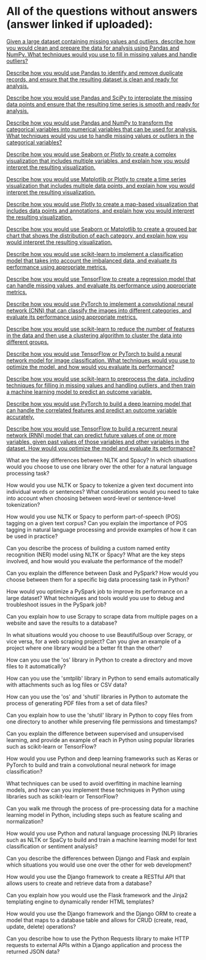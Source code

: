 # All of the questions without answers (answer linked if uploaded):

[Given a large dataset containing missing values and outliers, describe how you would clean and prepare the data for analysis using Pandas and NumPy. What techniques would you use to fill in missing values and handle outliers?](https://github.com/PeterPCW/GPT-Technical-Interviews/blob/main/Python%20DS-ML-AI/Cleaning%20Rough%20Dataset.md)

[Describe how you would use Pandas to identify and remove duplicate records, and ensure that the resulting dataset is clean and ready for analysis.](https://github.com/PeterPCW/GPT-Technical-Interviews/blob/main/Python%20DS-ML-AI/Pandas%20Remove%20Duplicates.md)

[Describe how you would use Pandas and SciPy to interpolate the missing data points and ensure that the resulting time series is smooth and ready for analysis.](https://github.com/PeterPCW/GPT-Technical-Interviews/blob/main/Python%20DS-ML-AI/Pandas%20SciPy%20Interpolate.md)

[Describe how you would use Pandas and NumPy to transform the categorical variables into numerical variables that can be used for analysis. What techniques would you use to handle missing values or outliers in the categorical variables?](https://github.com/PeterPCW/GPT-Technical-Interviews/blob/main/Python%20DS-ML-AI/Pandas%20Transform%20Variables.md)

[Describe how you would use Seaborn or Plotly to create a complex visualization that includes multiple variables, and explain how you would interpret the resulting visualization.](https://github.com/PeterPCW/GPT-Technical-Interviews/blob/main/Python%20DS-ML-AI/Seaborn%20Complex%20Visualization.md)

[Describe how you would use Matplotlib or Plotly to create a time series visualization that includes multiple data points, and explain how you would interpret the resulting visualization.](https://github.com/PeterPCW/GPT-Technical-Interviews/blob/main/Python%20DS-ML-AI/Matplotlib%20Plotly%20Time%20Series.md)

[Describe how you would use Plotly to create a map-based visualization that includes data points and annotations, and explain how you would interpret the resulting visualization.](https://github.com/PeterPCW/GPT-Technical-Interviews/blob/main/Python%20DS-ML-AI/Plotly%20Mapped%20Annotations.md)

[Describe how you would use Seaborn or Matplotlib to create a grouped bar chart that shows the distribution of each category, and explain how you would interpret the resulting visualization.](https://github.com/PeterPCW/GPT-Technical-Interviews/blob/main/Python%20DS-ML-AI/Seaborn%20Bar%20Chart.md)

[Describe how you would use scikit-learn to implement a classification model that takes into account the imbalanced data, and evaluate its performance using appropriate metrics.](https://github.com/PeterPCW/GPT-Technical-Interviews/blob/main/Python%20DS-ML-AI/Scikit-Learn%20Imbalanced%20Classification%20Model.md)

[Describe how you would use TensorFlow to create a regression model that can handle missing values, and evaluate its performance using appropriate metrics.](https://github.com/PeterPCW/GPT-Technical-Interviews/blob/main/Python%20DS-ML-AI/TensorFlow%20Regression%20Missing%20Values.md)

[Describe how you would use PyTorch to implement a convolutional neural network (CNN) that can classify the images into different categories, and evaluate its performance using appropriate metrics.](https://github.com/PeterPCW/GPT-Technical-Interviews/blob/main/Python%20DS-ML-AI/PyTorch%20Images%20CNN.md)

[Describe how you would use scikit-learn to reduce the number of features in the data and then use a clustering algorithm to cluster the data into different groups.](https://github.com/PeterPCW/GPT-Technical-Interviews/blob/main/Python%20DS-ML-AI/Scikit-Learn%20Reduce%20Features%20Clustering.md)

[Describe how you would use TensorFlow or PyTorch to build a neural network model for image classification. What techniques would you use to optimize the model, and how would you evaluate its performance?](https://github.com/PeterPCW/GPT-Technical-Interviews/blob/main/Python%20DS-ML-AI/TensorFlow%20Images%20Neural%20Network.md)

[Describe how you would use scikit-learn to preprocess the data, including techniques for filling in missing values and handling outliers, and then train a machine learning model to predict an outcome variable.](https://github.com/PeterPCW/GPT-Technical-Interviews/blob/main/Python%20DS-ML-AI/Scikit-Learn%20Preprocess%20Prediciton%20Model.md)

[Describe how you would use PyTorch to build a deep learning model that can handle the correlated features and predict an outcome variable accurately.](https://github.com/PeterPCW/GPT-Technical-Interviews/blob/main/Python%20DS-ML-AI/PyTorch%20Deep%20Learning.md)

[Describe how you would use TensorFlow to build a recurrent neural network (RNN) model that can predict future values of one or more variables, given past values of those variables and other variables in the dataset. How would you optimize the model and evaluate its performance?](https://github.com/PeterPCW/GPT-Technical-Interviews/blob/main/Python%20DS-ML-AI/TensorFlow%20RNN%20Optimization.md)

What are the key differences between NLTK and Spacy? In which situations would you choose to use one library over the other for a natural language processing task?

How would you use NLTK or Spacy to tokenize a given text document into individual words or sentences? What considerations would you need to take into account when choosing between word-level or sentence-level tokenization?

How would you use NLTK or Spacy to perform part-of-speech (POS) tagging on a given text corpus? Can you explain the importance of POS tagging in natural language processing and provide examples of how it can be used in practice?

Can you describe the process of building a custom named entity recognition (NER) model using NLTK or Spacy? What are the key steps involved, and how would you evaluate the performance of the model?

Can you explain the difference between Dask and PySpark? How would you choose between them for a specific big data processing task in Python?

How would you optimize a PySpark job to improve its performance on a large dataset? What techniques and tools would you use to debug and troubleshoot issues in the PySpark job?

Can you explain how to use Scrapy to scrape data from multiple pages on a website and save the results to a database?

In what situations would you choose to use BeautifulSoup over Scrapy, or vice versa, for a web scraping project? Can you give an example of a project where one library would be a better fit than the other?

How can you use the 'os' library in Python to create a directory and move files to it automatically?

How can you use the 'smtplib' library in Python to send emails automatically with attachments such as log files or CSV data?

How can you use the 'os' and 'shutil' libraries in Python to automate the process of generating PDF files from a set of data files?

Can you explain how to use the 'shutil' library in Python to copy files from one directory to another while preserving file permissions and timestamps?

Can you explain the difference between supervised and unsupervised learning, and provide an example of each in Python using popular libraries such as scikit-learn or TensorFlow?

How would you use Python and deep learning frameworks such as Keras or PyTorch to build and train a convolutional neural network for image classification?

What techniques can be used to avoid overfitting in machine learning models, and how can you implement these techniques in Python using libraries such as scikit-learn or TensorFlow?

Can you walk me through the process of pre-processing data for a machine learning model in Python, including steps such as feature scaling and normalization?

How would you use Python and natural language processing (NLP) libraries such as NLTK or SpaCy to build and train a machine learning model for text classification or sentiment analysis?

Can you describe the differences between Django and Flask and explain which situations you would use one over the other for web development?

How would you use the Django framework to create a RESTful API that allows users to create and retrieve data from a database?

Can you explain how you would use the Flask framework and the Jinja2 templating engine to dynamically render HTML templates?

How would you use the Django framework and the Django ORM to create a model that maps to a database table and allows for CRUD (create, read, update, delete) operations?

Can you describe how to use the Python Requests library to make HTTP requests to external APIs within a Django application and process the returned JSON data?
